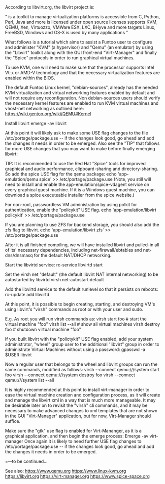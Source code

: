 According to libvirt.org, the libvirt project is:

"
    is a toolkit to manage virtualization platforms
    is accessible from C, Python, Perl, Java and more
    is licensed under open source licenses
    supports KVM, QEMU, Xen, Virtuozzo, VMWare ESX, LXC, BHyve and more
    targets Linux, FreeBSD, Windows and OS-X
    is used by many applications
"

What follows is a tutorial which aims to assist a Funtoo user to configure and administer "KVM" (a hypervisor) and "Qemu" (an emulator) by using the "Libvirt" toolkit along with the GUI front-end "Virt-Manager" and finally the "Spice" protocols in order to run graphical virtual machines.

To use KVM, one will need to make sure that the processor supports Intel Vt-x or AMD-V technology and that the necessary virtualization features are enabled within the BIOS.

The default Funtoo Linux kernel, "debian-sources", already has the needed KVM virtualization and virtual networking features enabled by default and will not require any reconfiguration. Non debian-sources users should verify the necessary kernel features are enabled to run KVM virtual machines and vhost-net networking as outlined here: https://wiki.gentoo.org/wiki/QEMU#Kernel

Install libvirt
	emerge -av libvirt

At this point it will likely ask to make some USE flag changes to the file /etc/portage/package.use -- if the changes look good, go ahead and add the changes it needs in order to be emerged. Also see the "TIP" that follows for more USE changes that you may want to make before finally emerging libvirt:

TIP: It is recommended to use the Red Hat "Spice" tools for improved graphical and audio performance, clipboard-sharing and directory-sharing. So add the spice USE flag for the qemu package:
	echo 'app-emulation/qemu spice' >> /etc/portage/package.use
(Note, you still will need to install and enable the app-emulation/spice-vdagent service on every graphical guest machine. If it is a Windows guest machine, you can download a spice executeable installer from the spice website.)

For non-root, passwordless VM administration by using polkit for authentication, enable the "policykit" USE flag.
	echo 'app-emulation/libvirt policykit' >> /etc/portage/package.use

If you are planning to use ZFS for backend storage, you should also add the zfs flag to libvirt.
	echo 'app-emulation/libvirt zfs' >> /etc/portage/package.use

After it is all finished compiling, we will have installed libvirt and pulled-in all of its' necessary dependencies, including net-firewall/ebtables and net-dns/dnsmasq for the default NAT/DHCP networking.

Start the libvirtd service:
	rc-service libvirtd start
	
Set the virsh net "default" (the default libvirt NAT internal networking) to be autostarted by libvirtd	
	virsh net-autostart default

Add the libvirtd service to the default runlevel so that it persists on reboots:
	rc-update add libvirtd

At this point, it is possible to begin creating, starting, and destroying VM's using libvirt's "virsh" commands as root or with your user and sudo.

E.g. As root you will run virsh commands as:
	virsh start foo   # start the virtual machine "foo"
	virsh list --all  # show all virtual machines
	virsh destroy foo # shutdown virtual machine "foo"

If you built libvirt with the "polictykit" USE flag enabled, add your system administrator, "wheel" group user to the additional "libvirt" group in order to administrate Virtual Machines without using a password:
	gpasswd -a $USER libvirt

Now a regular user that belongs to the wheel and libvirt groups can run the same commands, modified as follows:
	virsh --connect qemu:///system start foo
	virsh --connect qemu:///system destroy foo
	virsh --connect qemu:///system list --all

It is highly recommended at this point to install virt-manager in order to ease the virtual machine creation and configuration process, as it will create and manage the libvirt xml in a way that is much more manageable. It may be desirable later on to revisit the "virsh" cli commands, and it may be necessary to make advanced changes to xml templates that are not shown in the GUI "Virt-Manager" application, but for now, Virt-Manager should suffice.

Make sure the "gtk" use flag is enabled for Virt-Mananger, as it is a graphical application, and then begin the emerge process:
	Emerge -av virt-manager
Once again it is likely to need further USE flag changes to /etc/portage/package.use -- if the changes look good, go ahead and add the changes it needs in order to be emerged.

=--to be continued...


See also:
https://www.qemu.org
https://www.linux-kvm.org
https://libvirt.org
https://virt-manager.org
https://www.spice-space.org
